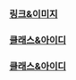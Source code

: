 ### [링크&이미지](https://yunaaa0620.tistory.com/61)
### [클래스&아이디](https://yunaaa0620.tistory.com/63)
### [클래스&아이디](https://yunaaa0620.tistory.com/112)


